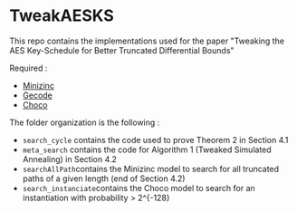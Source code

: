 # TweakAESKS

This repo contains the implementations used for the paper "Tweaking the AES Key-Schedule for Better Truncated Differential Bounds"

Required :
- [Minizinc](http://www.minizinc.org/index.html)
- [Gecode](http://www.gecode.org/)
- [Choco](http://www.choco-solver.org/)

The folder organization is the following :
- `search_cycle` contains the code used to prove Theorem 2 in Section 4.1
- `meta_search` contains the code for Algorithm 1 (Tweaked Simulated Annealing) in Section 4.2
- `searchAllPath`contains the Minizinc model to search for all truncated paths of a given length (end of Section 4.2)
- `search_instanciate`contains the Choco model to search for an instantiation with probability > 2^{-128}

